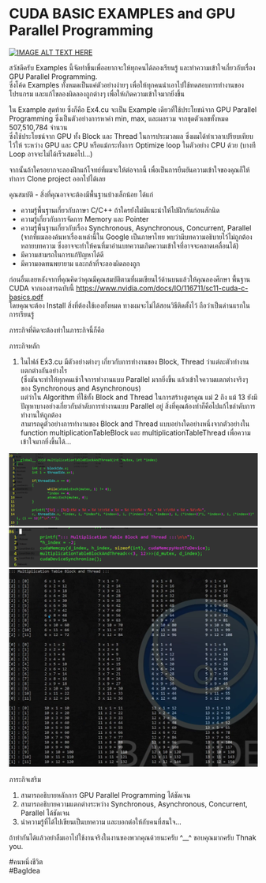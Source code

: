# CUDA BASIC EXAMPLES and GPU Parallel Programming  
  
[![IMAGE ALT TEXT HERE](https://img.youtube.com/vi/GI4s4xAkuAU/0.jpg)](https://www.youtube.com/watch?v=GI4s4xAkuAU)  
  
สวัสดีครับ Examples นี้จัดทำขึ้นเพื่ออยากจะให้ทุกคนได้ลองเรียนรู้ และทำความเข้าใจเกี่ยวกับเรื่อง GPU Parallel Programming.  
ซึ่งโค้ด Examples ทั้งหมดเป็นแค่ตัวอย่างง่ายๆ เพื่อให้ทุกคนนำเอาไปใช้ทดสอบการทำงานของโปรแกรม และแก้ไขลองผิดลองถูกต่างๆ เพื่อให้เกิดความเข้าใจมากยิ่งขึ้น  
  
ใน Example สุดท้าย ซึ่งก็คือ Ex4.cu จะเป็น Example เดียวที่ใช้ประโยชน์จาก GPU Parallel Programming ซึ่งเป็นตัวอย่างการหาค่า min, max, และผลรวม จากชุดตัวเลขทั้งหมด 507,510,784 จำนวน  
ซึ่งใช้ประโยชน์จาก GPU ทั้ง Block และ Thread ในการประมวลผล ซึ่งผมได้ทำเวลาเปรียบเทียบไว้ให้ ระหว่าง GPU และ CPU หรือแม้กระทั่งการ Optimize loop ในตัวอย่าง CPU ด้วย (บางที Loop อาจจะไม่ได้เร็วเสมอไป...)
  
จากนั้นถ้าใครอยากจะลองฝึกแก้โจทย์ที่ผมจะให้ต่อจากนี้ เพื่อเป็นการยืนยันความเข้าใจของคุณก็ให้ทำการ Clone project ออกไปได้เลย  
  
คุณสมบัติ - สิ่งที่คุณอาจจะต้องมีพื้นฐานบ้างเล็กน้อย ได้แก่  
- ความรู้พื้นฐานเกี่ยวกับภาษา C/C++ ถ้าใครยังไม่มีแนะนำให้ไปฝึกกันก่อนสักนิด  
- ความรู้เกี่ยวกับการจัดการ Memory และ Pointer
- ความรู้พื้นฐานเกี่ยวกับเรื่อง Synchronous, Asynchronous, Concurrent, Parallel  
(จากที่ผมลองค้นหาเรื่องเหล่านี้ใน Google เป็นภาษาไทย พบว่ามีบทความอธิบายไว้ไม่ถูกต้องหลายบทความ ซึ่งอาจจะทำให้คนที่มาอ่านบทความเกิดความเข้าใจที่อาจจะคลาดเคลื่อนได้)  
- มีความสามรถในการแก้ปัญหาได้ดี  
- มีความอดทนพยายาม และกล้าที่จะลองผิดลองถูก  
  
ก่อนอื่นเลยหลังจากที่คุณคิดว่าคุณมีคุณสมบัติตามที่ผมเขียนไว้ด้านบนแล้วให้คุณลองศึกษา พื้นฐาน CUDA จากเองสารฉบับนี้ https://www.nvidia.com/docs/IO/116711/sc11-cuda-c-basics.pdf  
โดยคุณจะต้อง Install สิ่งที่ต้องใช้เองทั้งหมด ทางผมจะไม่ได้สอนวิธีติดตั้งไว้ ถือว่าเป็นด่านแรกในการเรียนรู้  
  
ภาระกิจที่คิดจะต้องทำในภาระกิจนี้ก็คือ  
  
ภาระกิจหลัก  
1. ในไฟล์ Ex3.cu มีตัวอย่างต่างๆ เกี่ยวกับการทำงานของ Block, Thread ว่าแต่ละตัวทำงานแตกต่างกันอย่างไร  
(ซึ่งมันจะทำให้ทุกคนเช้าใจการทำงานแบบ Parallel มากยิ่งขึ้น แล้วเข้าใจความแตกต่างจริงๆ ของ Synchronous and Asynchronous)  
แต่ว่าใน Algorithm ที่ใช้ทั้ง Block and Thread ในการสร้างสูตรคูณ แม่ 2 ถึง แม้ 13 ยังมีปัญหาบางอย่างเกี่ยวกับลำดับการทำงานแบบ Parallel อยู่ สิ่งที่คุณต้องทำก็คือไปแก้ไขลำดับการทำงานให้ถูกต้อง  
สามารถดูตัวอย่างการทำงานของ Block and Thread แบบอย่างใดอย่างหนึ่งจากตัวอย่างใน function multiplicationTableBlock และ multiplicationTableThread เพื่อความเข้าใจมากยิ่งขึ้นได้...  
<img src="https://github.com/bagidea/cuda_basic_examles/blob/master/0.png" width="720">  
<img src="https://github.com/bagidea/cuda_basic_examles/blob/master/1.png" width="720">  
<img src="https://github.com/bagidea/cuda_basic_examles/blob/master/2.png" width="720">  
  
ภาระกิจเสริม  
1. สามารถอธิบายหลักการ GPU Parallel Programming ได้ชัดเจน  
2. สามารถอธิบายความแตกต่างระหว่าง Synchronous, Asynchronous, Concurrent, Parallel ได้ชัดเจน   
3. นำความรู้ที่ได้ไปเขียนเป็นบทความ และบอกต่อให้กับคนที่สนใจ...  
  
ถ้าทำกันได้แล้วอย่าลืมเอาไปใช้งานจริงในงานของพวกคุณด้วยนะครับ ^__^ ขอบคุณมากครับ Thnak you.  
  
#คนหนึ่งชีวิต  
#BagIdea  
